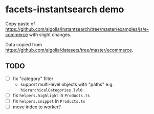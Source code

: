 # facets-instantsearch demo

Copy paste of https://github.com/algolia/instantsearch/tree/master/examples/js/e-commerce with slight changes.

Data copied from https://github.com/algolia/datasets/tree/master/ecommerce.

## TODO

- [ ] fix "category" filter
  - support multi-level objects with "paths" e.g. `hierarchicalCategories.lvl0`
- [ ] fix `helpers.highlight` in `Products.ts`
- [ ] fix `helpers.snippet` in `Products.ts`
- [ ] move index to worker?
